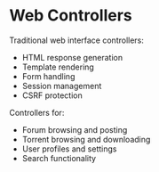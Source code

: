# Web Controllers

Traditional web interface controllers:
- HTML response generation
- Template rendering
- Form handling
- Session management
- CSRF protection

Controllers for:
- Forum browsing and posting
- Torrent browsing and downloading
- User profiles and settings
- Search functionality